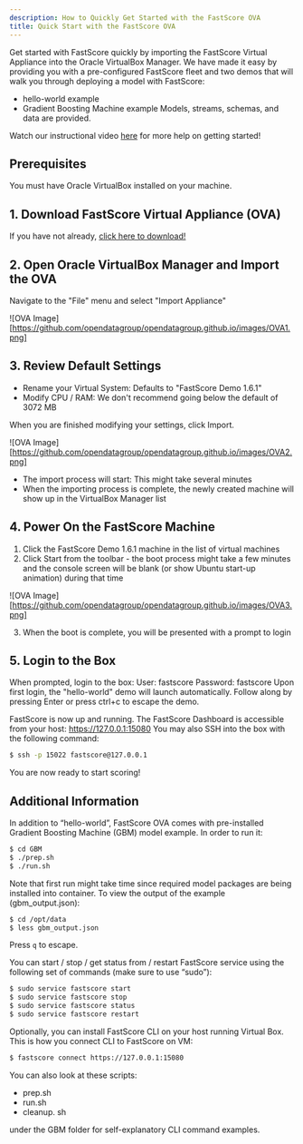 ```yaml
---
description: How to Quickly Get Started with the FastScore OVA
title: Quick Start with the FastScore OVA
---
```


Get started with FastScore quickly by importing the FastScore Virtual Appliance into the Oracle VirtualBox Manager. We have made it easy by providing you with a pre-configured FastScore fleet and two demos that will walk you through deploying a model with FastScore:

* hello-world example
* Gradient Boosting Machine example
Models, streams, schemas, and data are provided. 

Watch our instructional video [here](http://docs.opendatagroup.com/docs/product-videos#faststart-with-fastscore-instructional-video) for more help on getting started!

## Prerequisites

You must have Oracle VirtualBox installed on your machine.

## 1. Download FastScore Virtual Appliance (OVA)
  
If you have not already, [click here to download!](http://www.opendatagroup.com/evaluate-fastscore "FastScore OVA")

## 2. Open Oracle VirtualBox Manager and Import the OVA
  
Navigate to the "File" menu and select "Import Appliance"

![OVA Image][https://github.com/opendatagroup/opendatagroup.github.io/images/OVA1.png]

## 3. Review Default Settings

* Rename your Virtual System: Defaults to "FastScore Demo 1.6.1"
* Modify CPU / RAM: We don't recommend going below the default of 3072 MB

When you are finished modifying your settings, click Import.

![OVA Image][https://github.com/opendatagroup/opendatagroup.github.io/images/OVA2.png]

* The import process will start: This might take several minutes
* When the importing process is complete, the newly created machine will show up in the VirtualBox Manager list

## 4. Power On the FastScore Machine

1. Click the FastScore Demo 1.6.1 machine in the list of virtual machines
2. Click Start from the toolbar - the boot process might take a few minutes and the console screen will be blank (or show Ubuntu start-up animation) during that time

![OVA Image][https://github.com/opendatagroup/opendatagroup.github.io/images/OVA3.png]

3. When the boot is complete, you will be presented with a prompt to login

## 5. Login to the Box

When prompted, login to the box:
User: fastscore
Password: fastscore
Upon first login, the "hello-world" demo will launch automatically. Follow along by pressing Enter or press ctrl+c to escape the demo.

FastScore is now up and running. 
The FastScore Dashboard is accessible from your host: https://127.0.0.1:15080
You may also SSH into the box with the following command:

``` bash
$ ssh -p 15022 fastscore@127.0.0.1
```

You are now ready to start scoring!

## Additional Information

In addition to “hello-world”, FastScore OVA comes with pre-installed Gradient Boosting Machine (GBM) model example. In order to run it: 

``` bash
$ cd GBM
$ ./prep.sh
$ ./run.sh
```

Note that first run might take time since required model packages are being installed into container. To view the output of the example (gbm_output.json):

``` bash
$ cd /opt/data
$ less gbm_output.json
```

Press `q` to escape.

You can start / stop / get status from / restart FastScore service using the following set of commands (make sure to use “sudo”): 

``` bash
$ sudo service fastscore start 
$ sudo service fastscore stop 
$ sudo service fastscore status 
$ sudo service fastscore restart
```

Optionally, you can install FastScore CLI on your host running Virtual Box. This is how you connect CLI to FastScore on VM:

``` bash
$ fastscore connect https://127.0.0.1:15080
```

You can also look at these scripts:

* prep.sh 
* run.sh 
* cleanup. sh 

under the GBM folder for self-explanatory CLI command examples.